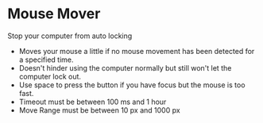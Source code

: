 Mouse Mover
===========
Stop your computer from auto locking

* Moves your mouse a little if no mouse movement has been detected for a specified time. 
* Doesn't hinder using the computer normally but still won't let the computer lock out.
* Use space to press the button if you have focus but the mouse is too fast.
* Timeout must be between 100 ms and 1 hour
* Move Range must be between 10 px and 1000 px